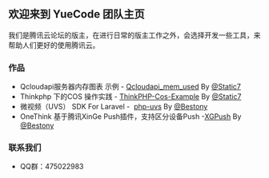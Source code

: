## 欢迎来到 YueCode 团队主页
我们是腾讯云论坛的版主，在进行日常的版主工作之外，会选择开发一些工具，来帮助人们更好的使用腾讯云。
### 作品
- Qcloudapi服务器内存图表 示例   -  [Qcloudapi_mem_used](https://github.com/YueCode/Qcloudapi_mem_used) By  [@Static7](https://github.com/static7)
- Thinkphp 下的COS 操作实践   -  [ThinkPHP-Cos-Example](https://github.com/YueCode/ThinkPHP-Cos-Example) By  [@Static7](https://github.com/static7)
- 微视频（UVS） SDK For Laravel  -  [php-uvs](https://github.com/YueCode/php-uvs) By [@Bestony](https://github.com/bestony)
- OneThink 基于腾讯XinGe Push插件，支持区分设备Push  -[XGPush](https://github.com/YueCode/XGPush)  By [@Bestony](https://github.com/bestony)

### 联系我们
- QQ群：475022983
